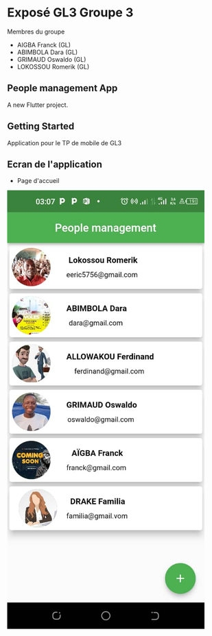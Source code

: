 # Exposé GL3 Groupe 3

Membres du groupe
 - AIGBA Franck (GL)
 - ABIMBOLA Dara (GL)
 - GRIMAUD Oswaldo (GL)
 - LOKOSSOU Romerik (GL)

## People management App

A new Flutter project.

## Getting Started

Application pour le TP de mobile de GL3

## Ecran de l'application
- Page d'accueil
 <img src="img/accueil.jpeg"/>
